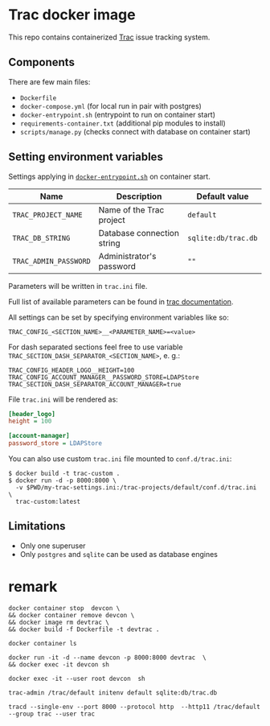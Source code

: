 # Trac docker image

This repo contains containerized [Trac](https://trac.edgewall.org) issue tracking system.

## Components

There are few main files:

- `Dockerfile`
- `docker-compose.yml` (for local run in pair with postgres)
- `docker-entrypoint.sh` (entrypoint to run on container start)
- `requirements-container.txt` (additional pip modules to install)
- `scripts/manage.py` (checks connect with database on container start)

## Setting environment variables

Settings applying in [`docker-entrypoint.sh`](/docker-entrypoint.sh)
on container start.

| Name                  | Description                | Default value       |
|-----------------------|----------------------------|---------------------|
| `TRAC_PROJECT_NAME`   | Name of the Trac project   | `default`           |
| `TRAC_DB_STRING`      | Database connection string | `sqlite:db/trac.db` |
| `TRAC_ADMIN_PASSWORD` | Administrator's password   | `""`                |

Parameters will be written in  `trac.ini` file.

Full list of available parameters can be found in
[trac documentation](https://trac.edgewall.org/wiki/TracIni).

All settings can be set by specifying environment variables like so:

`TRAC_CONFIG_<SECTION_NAME>__<PARAMETER_NAME>=<value>`

For dash separated sections feel free to use variable
`TRAC_SECTION_DASH_SEPARATOR_<SECTION_NAME>`, e. g.:

```env
TRAC_CONFIG_HEADER_LOGO__HEIGHT=100
TRAC_CONFIG_ACCOUNT_MANAGER__PASSWORD_STORE=LDAPStore
TRAC_SECTION_DASH_SEPARATOR_ACCOUNT_MANAGER=true
```

File `trac.ini` will be rendered as:

```ini
[header_logo]
height = 100

[account-manager]
password_store = LDAPStore
```

You can also use custom `trac.ini` file mounted to `conf.d/trac.ini`:

```plain
$ docker build -t trac-custom .
$ docker run -d -p 8000:8000 \
  -v $PWD/my-trac-settings.ini:/trac-projects/default/conf.d/trac.ini \
  trac-custom:latest
```

## Limitations

- Only one superuser
- Only `postgres` and `sqlite` can be used as database engines


# remark
```
docker container stop  devcon \
&& docker container remove devcon \
&& docker image rm devtrac \
&& docker build -f Dockerfile -t devtrac .

docker container ls 

docker run -it -d --name devcon -p 8000:8000 devtrac  \
&& docker exec -it devcon sh

docker exec -it --user root devcon  sh

trac-admin /trac/default initenv default sqlite:db/trac.db

tracd --single-env --port 8000 --protocol http  --http11 /trac/default  --group trac --user trac
```
